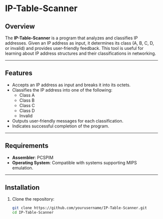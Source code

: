 # IP-Table-Scanner

## Overview

The **IP-Table-Scanner** is a program that analyzes and classifies IP addresses. Given an IP address as input, it determines its class (A, B, C, D, or invalid) and provides user-friendly feedback. This tool is useful for learning about IP address structures and their classifications in networking.

---

## Features

- Accepts an IP address as input and breaks it into its octets.
- Classifies the IP address into one of the following:
  - Class A
  - Class B
  - Class C
  - Class D
  - Invalid
- Outputs user-friendly messages for each classification.
- Indicates successful completion of the program.

---

## Requirements

- **Assembler**: PCSPIM
- **Operating System**: Compatible with systems supporting MIPS emulation.

---

## Installation

1. Clone the repository:
   ```bash
   git clone https://github.com/yourusername/IP-Table-Scanner.git
   cd IP-Table-Scanner

